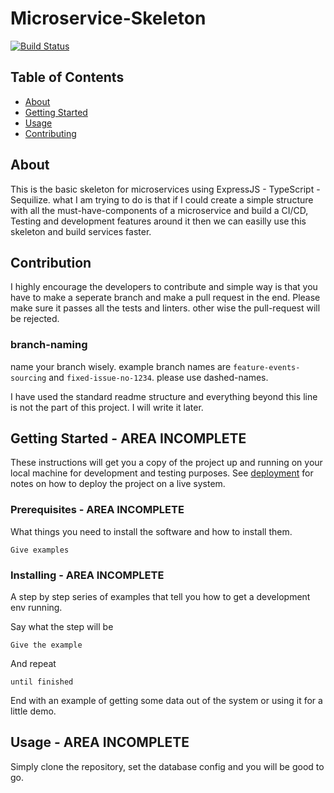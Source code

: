 # Microservice-Skeleton
[![Build Status](https://travis-ci.com/Adamhingoro/microservice-skeleton.svg?branch=master)](https://travis-ci.com/Adamhingoro/microservice-skeleton)
## Table of Contents

- [About](#about)
- [Getting Started](#getting_started)
- [Usage](#usage)
- [Contributing](../CONTRIBUTING.md)

## About <a name = "about"></a>

This is the basic skeleton for microservices using ExpressJS - TypeScript - Sequilize. what I am trying to do is that if I could create a simple structure with all the must-have-components of a microservice and build a CI/CD, Testing and development features around it then we can easilly use this skeleton and build services faster. 

## Contribution 

I highly encourage the developers to contribute and simple way is that you have to make a seperate branch and make a pull request in the end. Please make sure it passes all the tests and linters. other wise the pull-request will be rejected. 

### branch-naming

name your branch wisely. example branch names are `feature-events-sourcing` and `fixed-issue-no-1234`. please use dashed-names. 

I have used the standard readme structure and everything beyond this line is not the part of this project. I will write it later.


## Getting Started <a name = "getting_started"></a> - AREA INCOMPLETE

These instructions will get you a copy of the project up and running on your local machine for development and testing purposes. See [deployment](#deployment) for notes on how to deploy the project on a live system.

### Prerequisites - AREA INCOMPLETE

What things you need to install the software and how to install them.

```
Give examples
```

### Installing - AREA INCOMPLETE

A step by step series of examples that tell you how to get a development env running.

Say what the step will be

```
Give the example
```

And repeat

```
until finished
```

End with an example of getting some data out of the system or using it for a little demo.

## Usage <a name = "usage"></a> - AREA INCOMPLETE

Simply clone the repository, set the database config and you will be good to go. 
